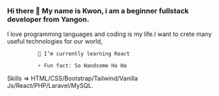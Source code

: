 

### Hi there 👋  My name is Kwon, i am a beginner fullstack developer from Yangon.

  I love programming languages and coding is my life.I want to crete many useful technologies for our world,

            
              🌱 I’m currently learning React
              
              ⚡ Fun fact: So Handsome Ha Ha

Skills => HTML/CSS/Bootstrap/Tailwind/Vanilla Js/React/PHP/Laravel/MySQL.
